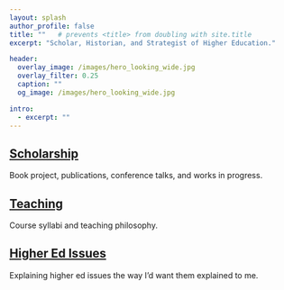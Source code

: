 ```yaml
---
layout: splash
author_profile: false
title: ""   # prevents <title> from doubling with site.title
excerpt: "Scholar, Historian, and Strategist of Higher Education."

header:
  overlay_image: /images/hero_looking_wide.jpg
  overlay_filter: 0.25
  caption: ""
  og_image: /images/hero_looking_wide.jpg

intro:
  - excerpt: ""
---
```


<!-- Feature Row with linked titles -->
<div class="feature__wrapper">

  <div class="feature__item">
    <div class="archive__item">
      <div class="archive__item-body">
        <h2 class="archive__item-title">
          <a href="/scholarship/">Scholarship</a>
        </h2>
        <div class="archive__item-excerpt">
          <p>Book project, publications, conference talks, and works in progress.</p>
        </div>
      </div>
    </div>
  </div>

  <div class="feature__item">
    <div class="archive__item">
      <div class="archive__item-body">
        <h2 class="archive__item-title">
          <a href="/portfolio/">Teaching</a>
        </h2>
        <div class="archive__item-excerpt">
          <p>Course syllabi and teaching philosophy.</p>
        </div>
      </div>
    </div>
  </div>

  <div class="feature__item">
    <div class="archive__item">
      <div class="archive__item-body">
        <h2 class="archive__item-title">
          <a href="/higheredissues/">Higher Ed Issues</a>
        </h2>
        <div class="archive__item-excerpt">
          <p>Explaining higher ed issues the way I’d want them explained to me.</p>
        </div>
      </div>
    </div>
  </div>

</div>

